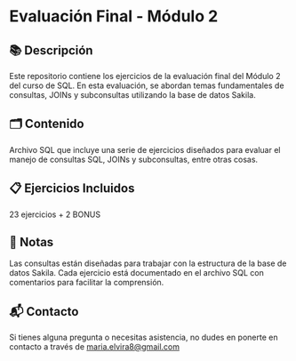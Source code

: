 # Evaluación Final - Módulo 2

## **📚 Descripción**

Este repositorio contiene los ejercicios de la evaluación final del Módulo 2 del curso de SQL. En esta evaluación, se abordan temas fundamentales de consultas, JOINs y subconsultas utilizando la base de datos Sakila.

## **🗂 Contenido**

Archivo SQL que incluye una serie de ejercicios diseñados para evaluar el manejo de consultas SQL, JOINs y subconsultas, entre otras cosas.

## **📋 Ejercicios Incluidos**

23 ejercicios + 2 BONUS

## **📜 Notas**

Las consultas están diseñadas para trabajar con la estructura de la base de datos Sakila.
Cada ejercicio está documentado en el archivo SQL con comentarios para facilitar la comprensión.

## **📬 Contacto**

Si tienes alguna pregunta o necesitas asistencia, no dudes en ponerte en contacto a través de maria.elvira8@gmail.com
